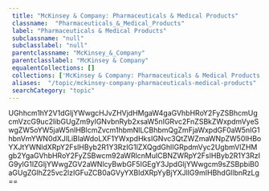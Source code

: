 ```yaml
--- 
 title: "McKinsey & Company: Pharmaceuticals & Medical Products" 
 classname:  "Pharmaceuticals_&_Medical_Products" 
 label: "Pharmaceuticals & Medical Products" 
 subclassname: "null" 
 subclasslabel: "null" 
 parentclassname: "McKinsey_&_Company" 
 parentclasslabel: "McKinsey & Company" 
 equalentCollections: [] 
 collections: ['McKinsey & Company: Pharmaceuticals & Medical Products']
 aliases:  "/topic/mckinsey-company-pharmaceuticals-medical-products"  
 searchCategory: "topic" 
---
```

UGhhcm1hY2V1dGljYWwgcHJvZHVjdHMgaW4gaGVhbHRoY2FyZSBhcmUgcmVzcG9uc2libGUgZm9yIGNvbnRyb2xsaW5nIGRvc2FnZSBkZWxpdmVyeSwgZW5oYW5jaW5nIHBlcmZvcm1hbmNlLCBhbmQgZmFjaWxpdGF0aW5nIG1hbnVmYWN0dXJlLiBIaWdoLXF1YWxpdHksIGNvc3QtZWZmaWNpZW50IHBoYXJtYWNldXRpY2FsIHByb2R1Y3RzIG1lZXQgdGhlIGRpdmVyc2UgbmVlZHMgb2YgaGVhbHRoY2FyZSBwcm92aWRlcnMuICBNZWRpY2FsIHByb2R1Y3RzIG9yIG1lZGljYWwgZGV2aWNlcyBwbGF5IGEgY3JpdGljYWwgcm9sZSBpbiB0aGUgZGlhZ25vc2lzIGFuZCB0aGVyYXBldXRpYyBjYXJlIG9mIHBhdGllbnRzLg==